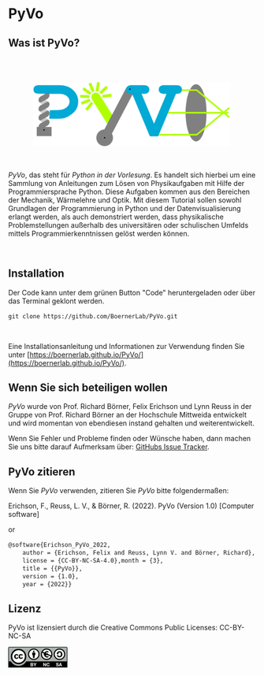 # PyVo

## Was ist PyVo?

<img align="left" width="400px" src="docs/PyVo_Logo.png" style="padding:50px 50px 50px 50px">

*PyVo*, das steht für *Python in der Vorlesung*. 
Es handelt sich hierbei um eine Sammlung von Anleitungen zum Lösen von Physikaufgaben mit Hilfe der Programmiersprache 
Python. Diese Aufgaben kommen aus den Bereichen der Mechanik, Wärmelehre und Optik. Mit diesem Tutorial sollen sowohl 
Grundlagen der Programmierung in Python und der Datenvisualisierung erlangt werden, als auch demonstriert werden, dass 
physikalische Problemstellungen außerhalb des universitären oder schulischen Umfelds mittels Programmierkenntnissen 
gelöst werden können.

<br>

## Installation

Der Code kann unter dem grünen Button "Code" heruntergeladen oder über das Terminal geklont werden.
```
git clone https://github.com/BoernerLab/PyVo.git
```
<br>

Eine Installationsanleitung und Informationen zur Verwendung finden Sie unter [https://boernerlab.github.io/PyVo/](https://boernerlab.github.io/PyVo/).

## Wenn Sie sich beteiligen wollen

*PyVo* wurde von Prof. Richard Börner, Felix Erichson und Lynn Reuss in der Gruppe von Prof. Richard Börner an der Hochschule Mittweida entwickelt und wird momentan von ebendiesen instand gehalten und weiterentwickelt. 

Wenn Sie Fehler und Probleme finden oder Wünsche haben, dann machen Sie uns bitte darauf Aufmerksam über: [GitHubs Issue Tracker](https://github.com/BoernerLab/PyVo/tree/main/.github/ISSUE_TEMPLATE).

## PyVo zitieren

Wenn Sie *PyVo* verwenden, zitieren Sie *PyVo* bitte folgendermaßen:

Erichson, F., Reuss, L. V., & Börner, R. (2022). PyVo (Version 1.0) [Computer software]

or

```
@software{Erichson_PyVo_2022,
    author = {Erichson, Felix and Reuss, Lynn V. and Börner, Richard},
    license = {CC-BY-NC-SA-4.0},month = {3},
    title = {{PyVo}},
    version = {1.0},
    year = {2022}}
```

## Lizenz

PyVo ist lizensiert durch die Creative Commons Public Licenses: CC-BY-NC-SA

![Lizenz](docs/Abbildungen/Cc-by-nc-sa_euro_icon.png)